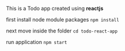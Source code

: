 This is a Todo app created using <b>reactjs</b>

first install node module packages
 <code>npm install </code>
 
next move inside the folder
	<code>cd todo-react-app</code>

run application
	<code>npm start</code>